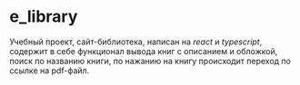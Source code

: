 # e_library
Учебный проект, сайт-библиотека, написан на *react* и *typescript*, содержит в себе функционал вывода книг с описанием и обложкой, поиск по названию книги, по нажанию на книгу происходит переход по ссылке на pdf-файл.
